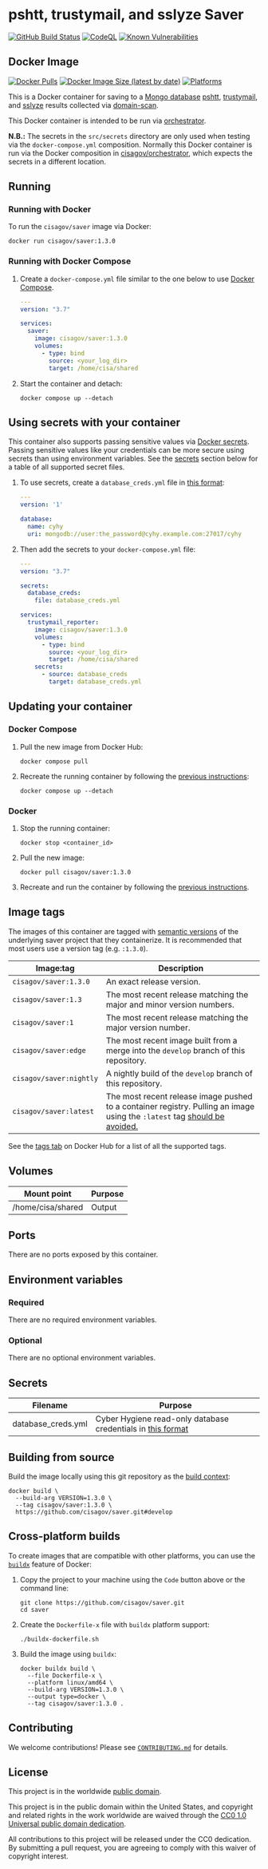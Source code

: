 # pshtt, trustymail, and sslyze Saver #

[![GitHub Build Status](https://github.com/cisagov/saver/workflows/build/badge.svg)](https://github.com/cisagov/saver/actions/workflows/build.yml)
[![CodeQL](https://github.com/cisagov/saver/workflows/CodeQL/badge.svg)](https://github.com/cisagov/saver/actions/workflows/codeql-analysis.yml)
[![Known Vulnerabilities](https://snyk.io/test/github/cisagov/saver/badge.svg)](https://snyk.io/test/github/cisagov/saver)

## Docker Image ##

[![Docker Pulls](https://img.shields.io/docker/pulls/cisagov/saver)](https://hub.docker.com/r/cisagov/saver)
[![Docker Image Size (latest by date)](https://img.shields.io/docker/image-size/cisagov/saver)](https://hub.docker.com/r/cisagov/saver)
[![Platforms](https://img.shields.io/badge/platforms-amd64%20%7C%20arm%2Fv6%20%7C%20arm%2Fv7%20%7C%20arm64%20%7C%20ppc64le%20%7C%20s390x-blue)](https://hub.docker.com/r/cisagov/saver/tags)

This is a Docker container for saving to a [Mongo
database](https://www.mongodb.com/)
[pshtt](https://github.com/cisagov/pshtt),
[trustymail](https://github.com/cisagov/trustymail), and
[sslyze](https://github.com/nabla-c0d3/sslyze) results collected via
[domain-scan](https://github.com/18F/domain-scan).

This Docker container is intended to be run via
[orchestrator](https://github.com/cisagov/orchestrator).

**N.B.:** The secrets in the `src/secrets` directory are only used
when testing via the `docker-compose.yml` composition.  Normally this
Docker container is run via the Docker composition in
[cisagov/orchestrator](https://github.com/cisagov/orchestrator), which
expects the secrets in a different location.

## Running ##

### Running with Docker ###

To run the `cisagov/saver` image via Docker:

```console
docker run cisagov/saver:1.3.0
```

### Running with Docker Compose ###

1. Create a `docker-compose.yml` file similar to the one below to use [Docker Compose](https://docs.docker.com/compose/).

    ```yaml
    ---
    version: "3.7"

    services:
      saver:
        image: cisagov/saver:1.3.0
        volumes:
          - type: bind
            source: <your_log_dir>
            target: /home/cisa/shared
    ```

1. Start the container and detach:

    ```console
    docker compose up --detach
    ```

## Using secrets with your container ##

This container also supports passing sensitive values via [Docker
secrets](https://docs.docker.com/engine/swarm/secrets/).  Passing sensitive
values like your credentials can be more secure using secrets than using
environment variables.  See the
[secrets](#secrets) section below for a table of all supported secret files.

1. To use secrets, create a `database_creds.yml` file in [this
   format](https://github.com/cisagov/mongo-db-from-config#usage):

    ```yaml
    ---
    version: '1'

    database:
      name: cyhy
      uri: mongodb://user:the_password@cyhy.example.com:27017/cyhy

    ```

1. Then add the secrets to your `docker-compose.yml` file:

    ```yaml
    ---
    version: "3.7"

    secrets:
      database_creds:
        file: database_creds.yml

    services:
      trustymail_reporter:
        image: cisagov/saver:1.3.0
        volumes:
          - type: bind
            source: <your_log_dir>
            target: /home/cisa/shared
        secrets:
          - source: database_creds
            target: database_creds.yml
    ```

## Updating your container ##

### Docker Compose ###

1. Pull the new image from Docker Hub:

    ```console
    docker compose pull
    ```

1. Recreate the running container by following the [previous instructions](#running-with-docker-compose):

    ```console
    docker compose up --detach
    ```

### Docker ###

1. Stop the running container:

    ```console
    docker stop <container_id>
    ```

1. Pull the new image:

    ```console
    docker pull cisagov/saver:1.3.0
    ```

1. Recreate and run the container by following the [previous instructions](#running-with-docker).

## Image tags ##

The images of this container are tagged with [semantic
versions](https://semver.org) of the underlying saver project that they
containerize.  It is recommended that most users use a version tag (e.g.
`:1.3.0`).

| Image:tag | Description |
|-----------|-------------|
|`cisagov/saver:1.3.0`| An exact release version. |
|`cisagov/saver:1.3`| The most recent release matching the major and minor version numbers. |
|`cisagov/saver:1`| The most recent release matching the major version number. |
|`cisagov/saver:edge` | The most recent image built from a merge into the `develop` branch of this repository. |
|`cisagov/saver:nightly` | A nightly build of the `develop` branch of this repository. |
|`cisagov/saver:latest`| The most recent release image pushed to a container registry.  Pulling an image using the `:latest` tag [should be avoided.](https://vsupalov.com/docker-latest-tag/) |

See the [tags tab](https://hub.docker.com/r/cisagov/saver/tags) on Docker
Hub for a list of all the supported tags.

## Volumes ##

| Mount point | Purpose        |
|-------------|----------------|
| /home/cisa/shared | Output |

## Ports ##

There are no ports exposed by this container.

<!-- The following ports are exposed by this container: -->

<!-- | Port | Purpose        | -->
<!-- |------|----------------| -->
<!-- | 8080 | Example only; nothing is actually listening on the port | -->

<!-- The sample [Docker composition](docker-compose.yml) publishes the -->
<!-- exposed port at 8080. -->

## Environment variables ##

### Required ###

There are no required environment variables.

<!--
| Name  | Purpose | Default |
|-------|---------|---------|
| `REQUIRED_VARIABLE` | Describe its purpose. | `null` |
-->

### Optional ###

There are no optional environment variables.

<!--
| Name  | Purpose | Default |
|-------|---------|---------|
| `OPTIONAL_VARIABLE` | Describe its purpose. | `null` |
-->

## Secrets ##

| Filename      | Purpose              |
|---------------|----------------------|
| database_creds.yml | Cyber Hygiene read-only database credentials in [this format](https://github.com/cisagov/mongo-db-from-config#usage) |

## Building from source ##

Build the image locally using this git repository as the [build context](https://docs.docker.com/engine/reference/commandline/build/#git-repositories):

```console
docker build \
  --build-arg VERSION=1.3.0 \
  --tag cisagov/saver:1.3.0 \
  https://github.com/cisagov/saver.git#develop
```

## Cross-platform builds ##

To create images that are compatible with other platforms, you can use the
[`buildx`](https://docs.docker.com/buildx/working-with-buildx/) feature of
Docker:

1. Copy the project to your machine using the `Code` button above
   or the command line:

    ```console
    git clone https://github.com/cisagov/saver.git
    cd saver
    ```

1. Create the `Dockerfile-x` file with `buildx` platform support:

    ```console
    ./buildx-dockerfile.sh
    ```

1. Build the image using `buildx`:

    ```console
    docker buildx build \
      --file Dockerfile-x \
      --platform linux/amd64 \
      --build-arg VERSION=1.3.0 \
      --output type=docker \
      --tag cisagov/saver:1.3.0 .
    ```

## Contributing ##

We welcome contributions!  Please see [`CONTRIBUTING.md`](CONTRIBUTING.md) for
details.

## License ##

This project is in the worldwide [public domain](LICENSE).

This project is in the public domain within the United States, and
copyright and related rights in the work worldwide are waived through
the [CC0 1.0 Universal public domain
dedication](https://creativecommons.org/publicdomain/zero/1.0/).

All contributions to this project will be released under the CC0
dedication. By submitting a pull request, you are agreeing to comply
with this waiver of copyright interest.
